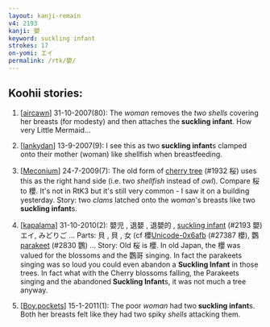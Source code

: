 ```yaml
---
layout: kanji-remain
v4: 2193
kanji: 嬰
keyword: suckling infant
strokes: 17
on-yomi: エイ
permalink: /rtk/嬰/
---
```


## Koohii stories: 

1) [<a href="http://kanji.koohii.com/profile/aircawn">aircawn</a>] 31-10-2007(80): The <em>woman</em> removes the <em>two shells</em> covering her breasts (for modesty) and then attaches the<strong> suckling infant</strong>. How very Little Mermaid...

2) [<a href="http://kanji.koohii.com/profile/lankydan">lankydan</a>] 13-9-2007(9): I see this as two<strong> suckling infant</strong>s clamped onto their mother (woman) like shellfish when breastfeeding.

3) [<a href="http://kanji.koohii.com/profile/Meconium">Meconium</a>] 24-7-2009(7): The old form of <a href="../v4/1932.html">cherry tree</a> (#1932 桜) uses this as the right hand side (i.e. two <em>shellfish</em> instead of <em>owl</em>). Compare 桜 to 櫻. It&#039;s not in RtK3 but it&#039;s still very common - I saw it on a building yesterday. Story: two <em>clams</em> latched onto the <em>woman</em>&#039;s breasts like two<strong> suckling infant</strong>s.

4) [<a href="http://kanji.koohii.com/profile/kapalama">kapalama</a>] 31-10-2010(2): 嬰児 , 退嬰 , 退嬰的 , <a href="../v4/2193.html">suckling infant</a> (#2193 嬰)エイ, みどりご ... Parts: 貝 , 貝 , 女 (cf 櫻<a href="http://kanji.koohii.com/study/kanji/27387">Unicode-0x6afb</a> (#27387 櫻), 鸚 <a href="../v4/2830.html">parakeet</a> (#2830 鸚) ... Story: Old 桜 is 櫻. In old Japan, the 櫻 was valued for the blossoms and the 鸚哥 singing. In fact the parakeets singing was so loud you could even abandon a <strong>Suckling Infant</strong> in those trees. In fact what with the Cherry blossoms falling, the Parakeets singing and the abandoned<strong> Suckling Infant</strong>s, it was not much a tree anyway.

5) [<a href="http://kanji.koohii.com/profile/Boy.pockets">Boy.pockets</a>] 15-1-2011(1): The poor <em>woman</em> had two<strong> suckling infant</strong>s. Both her breasts felt like they had two spiky <em>shells</em> attacking them.

